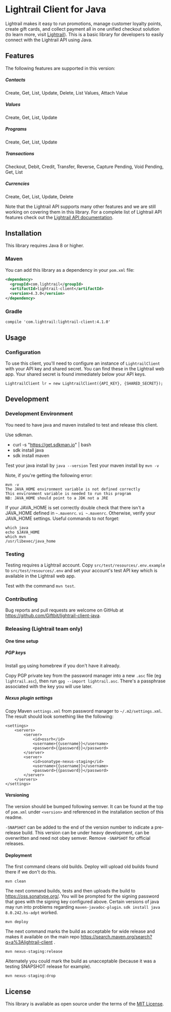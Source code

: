 # Lightrail Client for Java

Lightrail makes it easy to run promotions, manage customer loyalty points, create gift cards, and collect payment all in one unified checkout solution (to learn more, visit [Lightrail](https://www.lightrail.com/)). This is a basic library for developers to easily connect with the Lightrail API using Java.

## Features

The following features are supported in this version:

##### Contacts
Create, Get, List, Update, Delete, List Values, Attach Value
 
##### Values
Create, Get, List, Update
  
##### Programs
Create, Get, List, Update

##### Transactions
Checkout, Debit, Credit, Transfer, Reverse, Capture Pending, Void Pending, Get, List
  
##### Currencies
Create, Get, List, Update, Delete

Note that the Lightrail API supports many other features and we are still working on covering them in this library. For a complete list of Lightrail API features check out the [Lightrail API documentation](https://www.lightrail.com/docs/).

## Installation

This library requires Java 8 or higher.

### Maven

You can add this library as a dependency in your `pom.xml` file:

```xml
<dependency>
  <groupId>com.lightrail</groupId>
  <artifactId>lightrail-client</artifactId>
  <version>4.3.0</version>
</dependency>
```

### Gradle

```text
compile 'com.lightrail:lightrail-client:4.1.0'
```

## Usage

### Configuration

To use this client, you'll need to configure an instance of `LightrailClient` with your API key and shared secret. You can find these in the Lightrail web app. Your shared secret is found immediately below your API keys.

```
LightrailClient lr = new LightrailClient({API_KEY}, {SHARED_SECRET});
```

## Development

### Development Environment
You need to have java and maven installed to test and release this client.

Use sdkman.
- curl -s "https://get.sdkman.io" | bash
- sdk install java
- sdk install maven

Test your java install by `java --version`
Test your maven install by `mvn -v`

Note, if you're getting the following error:
```
mvn -v
The JAVA_HOME environment variable is not defined correctly
This environment variable is needed to run this program
NB: JAVA_HOME should point to a JDK not a JRE
```

If your JAVA_HOME is set correctly double check that there isn't a JAVA_HOME defined in `~.mavenrc`. `vi ~.mavenrc`. Otherwise, verify your JAVA_HOME settings. Useful commands to not forget:
```
which java
echo $JAVA_HOME
which mvn
/usr/libexec/java_home
```

### Testing

Testing requires a Lightrail account.  Copy `src/test/resources/.env.example` to `src/test/resources/.env` and set your account's test API key which is available in the Lightrail web app.

Test with the command `mvn test`.

### Contributing

Bug reports and pull requests are welcome on GitHub at <https://github.com/Giftbit/lightrail-client-java>.

### Releasing (Lightrail team only)

#### One time setup

##### PGP keys

Install `gpg` using homebrew if you don't have it already. 

Copy PGP private key from the password manager into a new `.asc` file (eg `lightrail.asc`), then run `gpg --import lightrail.asc`.  There's a passphrase associated with the key you will use later.

##### Nexus plugin settings

Copy Maven `settings.xml` from password manager to `~/.m2/settings.xml`.  The result should look something like the following:

```
<settings>
    <servers>
        <server>
            <id>ossrh</id>
            <username>{{username}}</username>
            <password>{{password}}</password>
        </server>
        <server>
            <id>sonatype-nexus-staging</id>
            <username>{{username}}</username>
            <password>{{password}}</password>
        </server>
    </servers>
</settings>
```

#### Versioning

The version should be bumped following semver.  It can be found at the top of `pom.xml` under `<version>` and referenced in the installation section of this readme.

`-SNAPSHOT` can be added to the end of the version number to indicate a pre-release build.  This version can be under heavy development, can be overwritten and need not obey semver.  Remove `-SNAPSHOT` for official releases.

#### Deployment

The first command cleans old builds.  Deploy will upload old builds found there if we don't do this.

`mvn clean`

The next command builds, tests and then uploads the build to https://oss.sonatype.org/. You will be prompted for the signing password that goes with the signing key configured above. 
Certain versions of java may run into problems regarding `maven-javadoc-plugin`. `sdk install java 8.0.242.hs-adpt` worked. 

`mvn deploy`

The next command marks the build as acceptable for wide release and makes it available on the main repo https://search.maven.org/search?q=a%3Alightrail-client .

`mvn nexus-staging:release`

Alternately you could mark the build as unacceptable (because it was a testing SNAPSHOT release for example).

`mvn nexus-staging:drop`

## License

This library is available as open source under the terms of the [MIT License](http://opensource.org/licenses/MIT).
